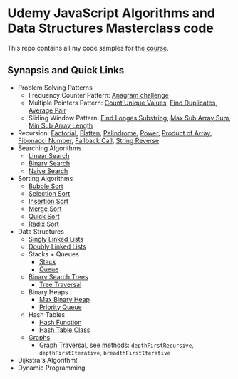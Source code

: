 # Udemy JavaScript Algorithms and Data Structures Masterclass code

This repo contains all my code samples for the [course](https://www.udemy.com/course/js-algorithms-and-data-structures-masterclass).

## Synapsis and Quick Links

- Problem Solving Patterns
  - Frequency Counter Pattern: [Anagram challenge](/src/problem-solving-patterns/anagram.js)
  - Multiple Pointers Pattern: [Count Unique Values](/src/problem-solving-patterns/countUniqueValues.js), [Find Duplicates](/src/problem-solving-patterns/areThereDuplicates.js), [Average Pair](/src/problem-solving-patterns/averagePair.js)
  - Sliding Window Pattern: [Find Longes Substring](/src/problem-solving-patterns/findLongestSubstring.js), [Max Sub Array Sum](/src/problem-solving-patterns/maxSubArraySum.js), [Min Sub Array Length](/src/problem-solving-patterns/minSubArrayLen.js)
- Recursion: [Factorial](/src/recursion/factorialRecursively.js), [Flatten](/src/recursion/flattenRecursion.js), [Palindrome](/src/recursion/isPalindromeRecursive.js), [Power](/src/recursion/powerRecursively.js), [Product of Array](/src/recursion/productOfArrayRecursively.js), [Fibonacci Number](/src/recursion/recursiveFib.js), [Fallback Call](/src/recursion/someRecursive.js), [String Reverse](/src/recursion/reversRecursions.js)
- Searching Algorithms
  - [Linear Search](/src/search/linearSearch.js)
  - [Binary Search](/src/search/binarySearch.js)
  - [Naive Search](/src/search/naiveSearch.js)
- Sorting Algorithms
  - [Bubble Sort](/src/sorting/bubbleSort.js)
  - [Selection Sort](/src/sorting/selectionSort.js)
  - [Insertion Sort](/src/sorting/insertionSort.js)
  - [Merge Sort](/src/sorting/mergeSort.js)
  - [Quick Sort](/src/sorting/quickSort.js)
  - [Radix Sort](/src/sorting/radixSort.js)
- Data Structures
  - [Singly Linked Lists](/src/data-structures/SinglyLinkedList.js)
  - [Doubly Linked Lists](/src/data-structures/DoublyLinkedList.js)
  - Stacks + Queues
    - [Stack](/src/data-structures/Stack.js)
    - [Queue](/src/data-structures/Queue.js)
  - [Binary Search Trees](/src/data-structures/BinarySearchTree.js)
    - [Tree Traversal](/src/data-structures/BinarySearchTree.js)
  - Binary Heaps
    - [Max Binary Heap](/src/data-structures/MaxBinaryHeap.js)
    - [Priority Queue](/src/data-structures/PriorityQueue.js)
  - Hash Tables
    - [Hash Function](/src/hash-tables/hash-function.js)
    - [Hash Table Class](/src/hash-tables/HashTable.js)
  - [Graphs](/src/graph/Graph.js)
    - [Graph Traversal](/src/graph/Graph.js), see methods: `depthFirstRecursive`, `depthFirstIterative`, `breadthFirstIterative`
- Dijkstra's Algorithm!
- Dynamic Programming
